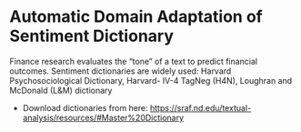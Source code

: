 # Automatic Domain Adaptation of Sentiment Dictionary

Finance research evaluates the “tone” of a text to predict financial outcomes. Sentiment dictionaries are widely used: Harvard Psychosociological Dictionary, Harvard- IV-4 TagNeg (H4N), Loughran and McDonald (L&M) dictionary
- Download dictionaries from here: https://sraf.nd.edu/textual-analysis/resources/#Master%20Dictionary
